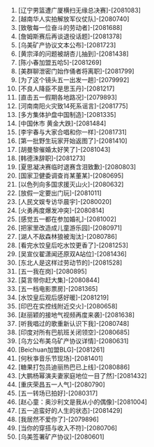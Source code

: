 
1. [辽宁男篮遭广厦横扫无缘总决赛]-[2081083]
1. [越南华人实拍解放军仪仗队]-[2080740]
1. [致敬每一位奋斗的劳动者]-[2081688]
1. [詹姆斯赛后再谈退役话题]-[2081378]
1. [乌美矿产协议文本公布]-[2081723]
1. [黄宗泽的问题被胡杏儿抽到]-[2081438]
1. [陈小春加盟五哈5]-[2081269]
1. [美群聊泄密门始作俑者将离职]-[2081799]
1. [为了这个镜头五一出发一趟]-[2079992]
1. [不良人降臣不是思玉丹]-[2081217]
1. [直击五一假期各地路况]-[2079893]
1. [河南南阳火灾致14死系谣言]-[2081775]
1. [多方集体护盘中国制造]-[2081335]
1. [中国休市 黄金大跌]-[2081484]
1. [李宇春与大家合唱和你一样]-[2081731]
1. [第一批野生玩家开始返图了]-[2081410]
1. [胡曼黎催婚太好笑了]-[2081043]
1. [韩德洙辞职]-[2081273]
1. [夏思凝决赛临时退赛含泪致歉]-[2080803]
1. [国家卫健委调查肖某董某]-[2080695]
1. [以色列向多国求援灭山火]-[2080632]
1. [放假一定要出门玩]-[2081011]
1. [人民文娱专访华晨宇]-[2080020]
1. [火勇再度爆发冲突]-[2080814]
1. [感觉五一都在参加婚礼]-[2081002]
1. [把家里改造成儿童游乐园]-[2080971]
1. [湖人不敌森林狼被淘汰]-[2080786]
1. [看完水饺皇后吃水饺更香了]-[2081253]
1. [吴宣仪翟潇闻还原双A站位]-[2081436]
1. [东北人是这样过劳动节的]-[2081528]
1. [五一我在岗]-[2080895]
1. [莫言带你赶大集]-[2080844]
1. [五一档电影票房]-[2081365]
1. [水饺皇后观后感好暖]-[2081219]
1. [印巴在实控线附近交火]-[2080658]
1. [赵丽颖的接地气视频再度来袭]-[2081638]
1. [听我唱过的歌重新认识下我]-[2080748]
1. [印度对所有巴航班关闭领空]-[2080685]
1. [乌方公布美乌矿产协议详情]-[2080631]
1. [Beichuan加盟BLG]-[2081261]
1. [何秋亊音乐节现场]-[2081401]
1. [糖果打包员迪丽热巴已上线]-[2080886]
1. [大鹏杨幂演夫妻家庭地位一目了然]-[2081432]
1. [重庆荣昌五一人气]-[2080790]
1. [五一转场已拍好]-[2080317]
1. [赵心童：奥沙利文是我从小的偶像]-[2081004]
1. [五一追蛮好的人生的状态]-[2081429]
1. [我居然不爱你了]-[2079896]
1. [当你的穿搭与收入不符]-[2080706]
1. [乌美签署矿产协议]-[2080601]